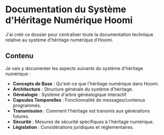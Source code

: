 # Documentation du Système d'Héritage Numérique Hoomi

J'ai créé ce dossier pour centraliser toute la documentation technique relative au système d'héritage numérique d'Hoomi.

## Contenu

Je vais y documenter les aspects suivants du système d'héritage numérique :

- **Concepts de Base** : Qu'est-ce que l'héritage numérique dans Hoomi.
- **Architecture** : Structure générale du système d'héritage.
- **Généalogie** : Système d'arbre généalogique interactif.
- **Capsules Temporelles** : Fonctionnalité de messages/contenus programmés.
- **Transmission** : Comment l'héritage est transmis aux générations futures.
- **Sécurité** : Mesures de sécurité spécifiques à l'héritage numérique.
- **Législation** : Considérations juridiques et réglementaires.